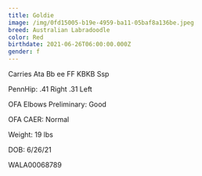 ```yaml
---
title: Goldie
image: /img/0fd15005-b19e-4959-ba11-05baf8a136be.jpeg
breed: Australian Labradoodle
color: Red
birthdate: 2021-06-26T06:00:00.000Z
gender: f
---
```

C﻿arries Ata Bb ee FF KBKB Ssp

P﻿ennHip: .41 Right .31 Left

O﻿FA Elbows Preliminary: Good

O﻿FA CAER: Normal

W﻿eight: 19 lbs

D﻿OB: 6/26/21

W﻿ALA00068789